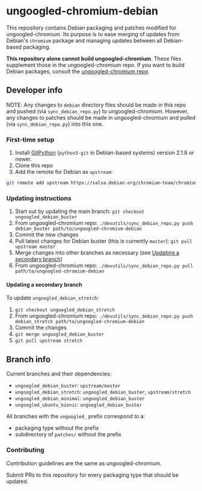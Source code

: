 # ungoogled-chromium-debian

This repository contains Debian packaging and patches modified for ungoogled-chromium. Its purpose is to ease merging of updates from Debian's `chromium` package and managing updates between all Debian-based packaging.

**This repository alone cannot build ungoogled-chromium**. These files supplement those in the ungoogled-chromium repo. If you want to build Debian packages, consult the [ungoogled-chromium repo](//github.com/Eloston/ungoogled-chromium).

## Developer info

NOTE: Any changes to `debian` directory files should be made in this repo and pushed (via `sync_debian_repo.py`) to ungoogled-chromium. However, any changes to patches should be made in ungoogled-chromium and pulled (via `sync_debian_repo.py`) into this one.

### First-time setup

1. Install [GitPython](https://pypi.org/project/GitPython/) (`python3-git` in Debian-based systems) version 2.1.8 or newer.
1. Clone this repo
2. Add the remote for Debian as `upstream`:

```sh
git remote add upstream https://salsa.debian.org/chromium-team/chromium.git
```

### Updating instructions

1. Start out by updating the main branch: `git checkout ungoogled_debian_buster`
2. From ungoogled-chromium repo: `./devutils/sync_debian_repo.py push debian_buster path/to/ungoogled-chromium-debian`
3. Commit the new changes 
4. Pull latest changes for Debian buster (this is currently `master`): `git pull upstream master`
5. Merge changes into other branches as necessary (see [Updating a secondary branch](#updating-a-secondary-branch))
6. From ungoogled-chromium repo: `./devutils/sync_debian_repo.py pull path/to/ungoogled-chromium-debian`

#### Updating a secondary branch

To update `ungoogled_debian_stretch`:

1. `git checkout ungoogled_debian_stretch`
2. From ungoogled-chromium repo: `./devutils/sync_debian_repo.py push debian_stretch path/to/ungoogled-chromium-debian`
3. Commit the changes
4. `git merge ungoogled_debian_buster`
5. `git pull upstream stretch`

## Branch info

Current branches and their dependencies:

* `ungoogled_debian_buster`: `upstream/master`
* `ungoogled_debian_stretch`: `ungoogled_debian_buster`, `upstream/stretch`
* `ungoogled_debian_minimal`: `ungoogled_debian_buster`
* `ungoogled_ubuntu_bionic`: `ungoogled_debian_buster`

All branches with the `ungoogled_` prefix correspond to a:

* packaging type without the prefix
* subdirectory of `patches/` without the prefix

### Contributing

Contribution guidelines are the same as ungoogled-chromium.

Submit PRs to this repository for every packaging type that should be updated.
